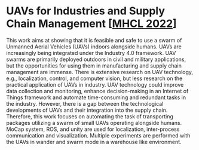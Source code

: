 # UAVs for Industries and Supply Chain Management [[MHCL 2022](https://arxiv.org/abs/2212.03346)]

This work aims at showing that it is feasible and safe to use a swarm of Unmanned Aerial Vehicles (UAVs) indoors alongside humans. UAVs are increasingly being integrated under the Industry 4.0 framework. 
UAV swarms are primarily deployed outdoors in civil and military applications, but the opportunities for using them in manufacturing and supply chain management are immense. There is extensive research on 
UAV technology, e.g., localization, control, and computer vision, but less research on the practical application of UAVs in industry. UAV technology could improve data collection and monitoring,
enhance decision-making in an Internet of Things framework and automate time-consuming and redundant tasks in the industry. However, there is a gap between the technological developments of UAVs and their 
integration into the supply chain. Therefore, this work focuses on automating the task of transporting packages utilizing a swarm of small UAVs operating alongside humans. MoCap system, ROS, and unity are used 
for localization, inter-process communication and visualization. Multiple experiments are performed with the UAVs in wander and swarm mode in a warehouse like environment.

